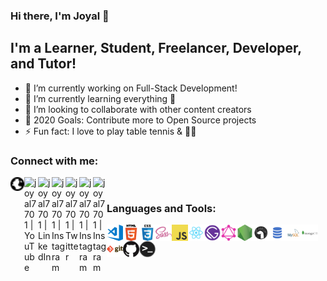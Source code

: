 ### Hi there, I'm Joyal 👋

## I'm a Learner, Student, Freelancer, Developer, and Tutor!

- 🔭 I’m currently working on Full-Stack Development!
- 🌱 I’m currently learning everything 🤣
- 👯 I’m looking to collaborate with other content creators
- 🥅 2020 Goals: Contribute more to Open Source projects
- ⚡ Fun fact: I love to play table tennis & 🏊‍♂️

### Connect with me:

[<img align="left" alt="joyal7701.com" width="22px" src="https://raw.githubusercontent.com/iconic/open-iconic/master/svg/globe.svg" />][website]
[<img align="left" alt="joyal7701 | YouTube" width="22px" src="https://cdn.jsdelivr.net/npm/simple-icons@v3/icons/youtube.svg" />][youtube]
[<img align="left" alt="joyal7701 | LinkedIn" width="22px" src="https://cdn.jsdelivr.net/npm/simple-icons@v3/icons/linkedin.svg" />][linkedin]
[<img align="left" alt="joyal7701 | Instagram" width="22px" src="https://cdn.jsdelivr.net/npm/simple-icons@v3/icons/instagram.svg" />][instagram]
[<img align="left" alt="joyal7701 | Twitter" width="22px" src="https://cdn.jsdelivr.net/npm/simple-icons@v3/icons/twitter.svg" />][twitter]
[<img align="left" alt="joyal7701 | Instagram" width="22px" src="https://cdn.jsdelivr.net/npm/simple-icons@3.9.0/icons/facebook.svg" />][facebook]
[<img align="left" alt="joyal7701 | Instagram" width="22px" src="https://cdn.jsdelivr.net/npm/simple-icons@3.9.0/icons/pinterest.svg" />][pinterest]
<br />

### Languages and Tools:

[<img align="left" alt="Visual Studio Code" width="26px" src="https://raw.githubusercontent.com/github/explore/80688e429a7d4ef2fca1e82350fe8e3517d3494d/topics/visual-studio-code/visual-studio-code.png" />][website]
[<img align="left" alt="HTML5" width="26px" src="https://raw.githubusercontent.com/github/explore/80688e429a7d4ef2fca1e82350fe8e3517d3494d/topics/html/html.png" />][website]
[<img align="left" alt="CSS3" width="26px" src="https://raw.githubusercontent.com/github/explore/80688e429a7d4ef2fca1e82350fe8e3517d3494d/topics/css/css.png" />][website]
[<img align="left" alt="Sass" width="26px" src="https://raw.githubusercontent.com/github/explore/80688e429a7d4ef2fca1e82350fe8e3517d3494d/topics/sass/sass.png" />][website]
[<img align="left" alt="JavaScript" width="26px" src="https://raw.githubusercontent.com/github/explore/80688e429a7d4ef2fca1e82350fe8e3517d3494d/topics/javascript/javascript.png" />][website]
[<img align="left" alt="React" width="26px" src="https://raw.githubusercontent.com/github/explore/80688e429a7d4ef2fca1e82350fe8e3517d3494d/topics/react/react.png" />][website]
[<img align="left" alt="Gatsby" width="26px" src="https://raw.githubusercontent.com/github/explore/e94815998e4e0713912fed477a1f346ec04c3da2/topics/gatsby/gatsby.png" />][website]
[<img align="left" alt="GraphQL" width="26px" src="https://raw.githubusercontent.com/github/explore/80688e429a7d4ef2fca1e82350fe8e3517d3494d/topics/graphql/graphql.png" />][website]
[<img align="left" alt="Node.js" width="26px" src="https://raw.githubusercontent.com/github/explore/80688e429a7d4ef2fca1e82350fe8e3517d3494d/topics/nodejs/nodejs.png" />][website]
[<img align="left" alt="Deno" width="26px" src="https://raw.githubusercontent.com/github/explore/361e2821e2dea67711cde99c9c40ed357061cf27/topics/deno/deno.png" />][website]
[<img align="left" alt="SQL" width="26px" src="https://raw.githubusercontent.com/github/explore/80688e429a7d4ef2fca1e82350fe8e3517d3494d/topics/sql/sql.png" />][website]
[<img align="left" alt="MySQL" width="26px" src="https://raw.githubusercontent.com/github/explore/80688e429a7d4ef2fca1e82350fe8e3517d3494d/topics/mysql/mysql.png" />][website]
[<img align="left" alt="MongoDB" width="26px" src="https://raw.githubusercontent.com/github/explore/80688e429a7d4ef2fca1e82350fe8e3517d3494d/topics/mongodb/mongodb.png" />][website]
[<img align="left" alt="Git" width="26px" src="https://raw.githubusercontent.com/github/explore/80688e429a7d4ef2fca1e82350fe8e3517d3494d/topics/git/git.png" />][website]
[<img align="left" alt="GitHub" width="26px" src="https://raw.githubusercontent.com/github/explore/78df643247d429f6cc873026c0622819ad797942/topics/github/github.png" />][website]
[<img align="left" alt="Terminal" width="26px" src="https://raw.githubusercontent.com/github/explore/80688e429a7d4ef2fca1e82350fe8e3517d3494d/topics/terminal/terminal.png" />][website]
<br />
<br />

[website]: https://joyal-portfolio.netlify.app/
[twitter]: https://twitter.com/Joyal_7701
[youtube]: https://www.youtube.com/c/ITBuddies
[instagram]: https://www.instagram.com/joyal_736/
[linkedin]: https://www.linkedin.com/in/joyal-shah-7701/
[facebook]: https://www.facebook.com/joyal.shah.35
[pinterest]: https://in.pinterest.com/joyalshah07/_saved/
